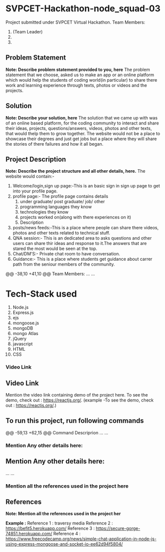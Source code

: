 # SVPCET-Hackathon-node_squad-03
Project submitted under  SVPCET Virtual Hackathon.
Team Members:
1. <Sudhanshu Yawalkar> (Team Leader)
2. <Rutuja Ambhore>
3. <Shantanu Kawade>
  
## Problem Statement

**Note: Describe problem statement provided to you, here**
The problem statement that we choose, asked us to make an app or an online platform which would help the students of coding world(in particular) to share there work and learning experience through texts, photos or videos and the projects.

## Solution

**Note: Describe your solution, here**
The solution that we came up with was of an online based platform, for the coding community to interact and share their ideas, projects, questions/answers, videos, photos and other texts, that would thelp them to grow together. The website would not be a place to showcase their degrees and just get jobs but a place where they will share the stories of there failures and how it all began. 

## Project Description

**Note: Describe the project structure and all other details, here.**
The website would contain:-
1. Welcome/login,sign up page:-This is an basic sign in sign up page to get into your profile page.
2. profile page:-
The profile page contains details
    1. under graduate/ post graduate/ job/ other
    2. programming languages they know 
    3. technologies they know
    4. projects worked on(along with there experiences on it)
    5. Description 
3. posts/news feeds:-This is a place where people can share there videos, photos and other texts related to technical   stuff.
4. QNA session:- This is an dedicated area to asks questions and other users can share thir ideas and response to it.The answers that are stared the most would be seen at the top.
5. Chat/DM'S:- Private chat room to have conversation.
6. Guidance:- This is a place where students get guidance about carrer path from the seniour members of the community.


@@ -38,10 +41,10 @@ Team Members:
...
...
# Tech-Stack used
1. Node.js
2. Express.js
3. ejs
4. mongoose.js 
5. mongoDB 
6. mongo Atlas
7. jQuery
8. javascript
9. HTML
10. CSS



### Video Link
## Video Link

Mention the video link containing demo of the project here.
To see the demo, check out : https://reactjs.org/.
(example -To see the demo, check out : https://reactjs.org/.)

## To run this project, run following commands

@@ -59,13 +62,15 @@ Command Descriprion
...
...

### Mention Any other details here:
## Mention Any other details here:

...
...


### Mention all the references used in the project here
## References

**Note: Mention all the references used in the project her**

**Example :**
Reference 1 :   traversy media
Reference 2 :   https://befit5.herokuapp.com/
Reference 3 :   https://secure-gorge-74851.herokuapp.com/
Reference 4 :   https://www.freecodecamp.org/news/simple-chat-application-in-node-js-using-express-mongoose-and-socket-io-ee62d94f5804/
